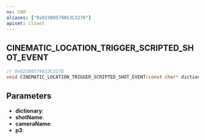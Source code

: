 ```yaml
---
ns: CAM
aliases: ["0x02389579A53C3276"]
apiset: client
---
```

## CINEMATIC_LOCATION_TRIGGER_SCRIPTED_SHOT_EVENT

```c
// 0x02389579A53C3276
void CINEMATIC_LOCATION_TRIGGER_SCRIPTED_SHOT_EVENT(const char* dictionary,const char* shotName,const char* cameraName,Any p3);
```


## Parameters
* **dictionary**:
* **shotName**:
* **cameraName**:
* **p3**: